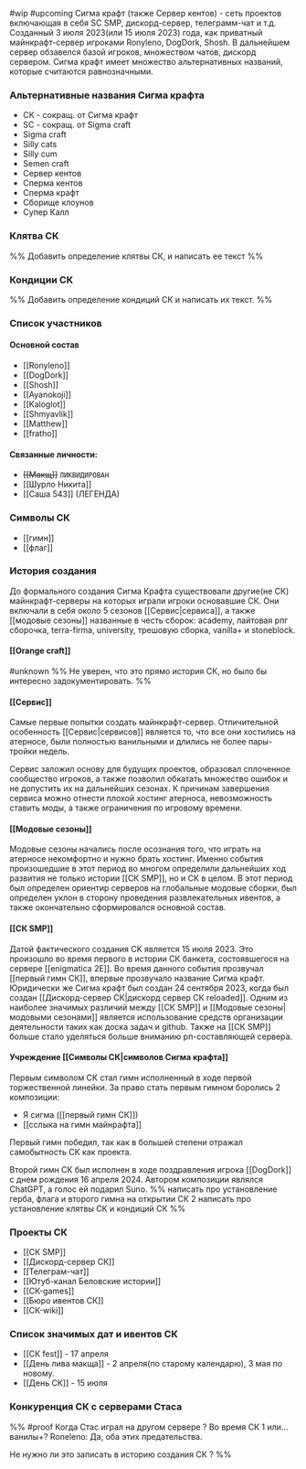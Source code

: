 #wip #upcoming 
Сигма крафт (также Сервер кентов) - сеть проектов включающая в себя SC SMP, дискорд-сервер, телеграмм-чат и т.д. Созданный 3 июля 2023(или 15 июля 2023) года, как приватный майнкрафт-сервер игроками Ronyleno, DogDork, Shosh. В дальнейшем сервер обзавелся базой игроков, множеством чатов, дискорд сервером.
Сигма крафт имеет множество альтернативных названий, которые считаются равнозначными.
### Альтернативные названия Сигма крафта
* СК - сокращ. от Сигма крафт
* SC - сокращ. от Sigma craft
* Sigma craft
* Silly cats
* Silly cum
* Semen craft
* Сервер кентов
* Сперма кентов
* Сперма крафт
* Сборище клоунов
* Супер Калл


### Клятва СК
%%
Добавить определение клятвы СК,  и написать ее текст
%%

### Кондиции СК
%%
Добавить определение кондиций СК и написать их текст.
%%

### Список участников
#### Основной состав
* [[Ronyleno]]
* [[DogDork]]
* [[Shosh]]
* [[Ayanokoji]]
* [[Kaloglot]]
* [[Shmyavlik]]
* [[Matthew]]
* [[fratho]]

#### Связанные личности:
- ~~[[Макщ]]~~ `ЛИКВИДИРОВАН`
- [[Шурло Никита]]
- [[Саша 543]] (ЛЕГЕНДА)

### Символы СК 
* [[гимн]]
* [[флаг]]

### История создания
До формального создания Сигма Крафта существовали другие(не СК) майнкрафт-серверы на которых играли игроки основавшие СК. Они включали в себя около 5 сезонов [[Cервис|сервиса]], а также [[модовые сезоны]] названные в честь сборок: academy, лайтовая рпг сборочка, terra-firma, university, трешовую сборка, vanilla+ и stoneblock.

#### [[Orange craft]]
#unknown
%%
Не уверен, что это прямо история СК, но было бы интересно задокументировать.
%%
#### [[Cервис]]
Самые первые попытки создать майнкрафт-сервер. Отличительной особенность [[Cервис|сервисов]] является то, что все они хостились на атерносе, были полностью ванильными и длились не более пары-тройки недель.

Сервис заложил основу для будущих проектов, образовал сплоченное сообщество игроков, а также позволил обкатать множество ошибок и не допустить их на дальнейших сезонах. К причинам завершения сервиса можно отнести плохой хостинг атерноса, невозможность ставить моды, а также ограничения по игровому времени.
#### [[Модовые сезоны]]
Модовые сезоны начались после осознания того, что играть на атерносе некомфортно и нужно брать хостинг. Именно события произошедшие в этот период во многом определили дальнейших ход развития не только истории [[СК SMP]], но и СК в целом. 
В этот период был определен ориентир серверов на глобальные модовые сборки, был определен уклон в сторону проведения развлекательных ивентов, а также окончательно сформировался основной состав.

#### [[СК SMP]]
Датой фактического создания CK является 15 июля 2023. Это произошло во время первого в истории СК банкета, состоявшегося на сервере [[enigmatica 2E]]. Во время данного события прозвучал [[первый гимн СК]], впервые прозвучало название Сигма крафт. Юридически же Сигма крафт был создан 24 сентября 2023, когда был создан [[Дискорд-сервер СК|дискорд сервер СК reloaded]].
Одним из наиболее значимых различий между [[СК SMP]] и [[Модовые сезоны|модовыми сезонами]] является использование средств организации деятельности таких как доска задач и github. Также на [[СК SMP]] больше стало уделяться больше вниманию рп-составляющей сервера.

#### Учреждение [[Символы СК|символов Сигма крафта]]
Первым символом СК стал гимн исполненный в ходе первой торжественной линейки.
За право стать первым гимном боролись 2 композиции:
* Я сигма ([[первый гимн СК]])
* [[сслыка на гимн майнрафта]]

Первый гимн победил, так как в большей степени отражал самобытность СК как проекта.

Второй гимн СК был исполнен в ходе поздравления игрока [[DogDork]] с днем рождения 16 апреля 2024. Автором композиции являлся ChatGPT, а голос ей подарил Suno.
%%
написать про установление герба, флага и второго гимна на открытии СК 2
написать про установление клятвы СК и кондиций СК
%%

### Проекты СК
* [[СК SMP]]
* [[Дискорд-сервер СК]]
* [[Телеграм-чат]]
* [[Ютуб-канал Беловские истории]]
* [[СК-games]]
* [[Бюро ивентов СК]] 
* [[СК-wiki]]

### Список значимых дат и ивентов СК
- [[СК fest]] - 17 апреля
- [[День лива макща]] - 2 апреля(по старому календарю), 3 мая по новому.
- [[День СК]] - 15 июля
### Конкуренция СК с серверами Стаса

%%
#proof Когда Стас играл на другом сервере ? Во время СК 1 или... ванилы+?
Roneleno: Да, оба этих предательства.

Не нужно ли это записать в историю создания СК ?
%%